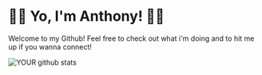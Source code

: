 # 🦦🦦 Yo, I'm Anthony! 🦦🦦
Welcome to my Github! 
Feel free to check out what i'm doing and to hit me up if you wanna connect!

![YOUR github stats](https://github-readme-stats.vercel.app/api?username=any027)

<!--
**any027/any027** is a ✨ _special_ ✨ repository because its `README.md` (this file) appears on your GitHub profile.


Here are some ideas to get you started:

- 🔭 I’m currently working on ...
- 🌱 I’m currently learning ...
- 👯 I’m looking to collaborate on ...
- 🤔 I’m looking for help with ...
- 💬 Ask me about ...
- 📫 How to reach me: ...
- 😄 Pronouns: ...
- ⚡ Fun fact: ...
-->
